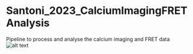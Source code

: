 # Santoni_2023_CalciumImagingFRETAnalysis
Pipeline to process and analyse the calcium imaging and FRET data
![alt text](https://github.com/SimonZamora/Santoni_2023_CalciumImagingFRETAnalysis/blob/main/graphicalabstract.png?raw=true)
